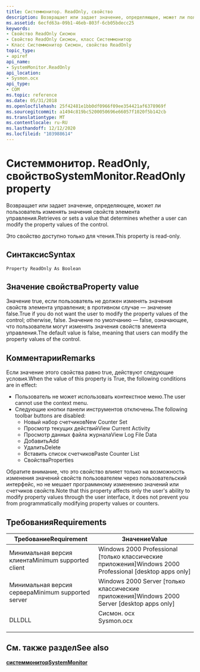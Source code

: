 ```yaml
---
title: Системмонитор. ReadOnly, свойство
description: Возвращает или задает значение, определяющее, может ли пользователь изменять значения свойств элемента управления.
ms.assetid: 6ecfd63a-09b1-46eb-803f-6cb05bdecc25
keywords:
- Свойство ReadOnly Сисмон
- Свойство ReadOnly Сисмон, класс Системмонитор
- Класс Системмонитор Сисмон, свойство ReadOnly
topic_type:
- apiref
api_name:
- SystemMonitor.ReadOnly
api_location:
- Sysmon.ocx
api_type:
- COM
ms.topic: reference
ms.date: 05/31/2018
ms.openlocfilehash: 25f42481e1bb0df0966f09ee354421af6378969f
ms.sourcegitcommit: a1494c819bc5200050696e66057f1020f5b142cb
ms.translationtype: MT
ms.contentlocale: ru-RU
ms.lasthandoff: 12/12/2020
ms.locfileid: "103988614"
---
```

# <a name="systemmonitorreadonly-property"></a><span data-ttu-id="61db7-106">Системмонитор. ReadOnly, свойство</span><span class="sxs-lookup"><span data-stu-id="61db7-106">SystemMonitor.ReadOnly property</span></span>

<span data-ttu-id="61db7-107">Возвращает или задает значение, определяющее, может ли пользователь изменять значения свойств элемента управления.</span><span class="sxs-lookup"><span data-stu-id="61db7-107">Retrieves or sets a value that determines whether a user can modify the property values of the control.</span></span>

<span data-ttu-id="61db7-108">Это свойство доступно только для чтения.</span><span class="sxs-lookup"><span data-stu-id="61db7-108">This property is read-only.</span></span>

## <a name="syntax"></a><span data-ttu-id="61db7-109">Синтаксис</span><span class="sxs-lookup"><span data-stu-id="61db7-109">Syntax</span></span>


```VB
Property ReadOnly As Boolean
```



## <a name="property-value"></a><span data-ttu-id="61db7-110">Значение свойства</span><span class="sxs-lookup"><span data-stu-id="61db7-110">Property value</span></span>

<span data-ttu-id="61db7-111">Значение true, если пользователь не должен изменять значения свойств элемента управления; в противном случае — значение false.</span><span class="sxs-lookup"><span data-stu-id="61db7-111">True if you do not want the user to modify the property values of the control; otherwise, false.</span></span> <span data-ttu-id="61db7-112">Значение по умолчанию — false, означающее, что пользователи могут изменять значения свойств элемента управления.</span><span class="sxs-lookup"><span data-stu-id="61db7-112">The default value is false, meaning that users can modify the property values of the control.</span></span>

## <a name="remarks"></a><span data-ttu-id="61db7-113">Комментарии</span><span class="sxs-lookup"><span data-stu-id="61db7-113">Remarks</span></span>

<span data-ttu-id="61db7-114">Если значение этого свойства равно true, действуют следующие условия.</span><span class="sxs-lookup"><span data-stu-id="61db7-114">When the value of this property is True, the following conditions are in effect:</span></span>

-   <span data-ttu-id="61db7-115">Пользователь не может использовать контекстное меню.</span><span class="sxs-lookup"><span data-stu-id="61db7-115">The user cannot use the context menu.</span></span>
-   <span data-ttu-id="61db7-116">Следующие кнопки панели инструментов отключены.</span><span class="sxs-lookup"><span data-stu-id="61db7-116">The following toolbar buttons are disabled:</span></span>
    -   <span data-ttu-id="61db7-117">Новый набор счетчиков</span><span class="sxs-lookup"><span data-stu-id="61db7-117">New Counter Set</span></span>
    -   <span data-ttu-id="61db7-118">Просмотр текущих действий</span><span class="sxs-lookup"><span data-stu-id="61db7-118">View Current Activity</span></span>
    -   <span data-ttu-id="61db7-119">Просмотр данных файла журнала</span><span class="sxs-lookup"><span data-stu-id="61db7-119">View Log File Data</span></span>
    -   <span data-ttu-id="61db7-120">Добавить</span><span class="sxs-lookup"><span data-stu-id="61db7-120">Add</span></span>
    -   <span data-ttu-id="61db7-121">Удалить</span><span class="sxs-lookup"><span data-stu-id="61db7-121">Delete</span></span>
    -   <span data-ttu-id="61db7-122">Вставить список счетчиков</span><span class="sxs-lookup"><span data-stu-id="61db7-122">Paste Counter List</span></span>
    -   <span data-ttu-id="61db7-123">Свойства</span><span class="sxs-lookup"><span data-stu-id="61db7-123">Properties</span></span>

<span data-ttu-id="61db7-124">Обратите внимание, что это свойство влияет только на возможность изменения значений свойств пользователем через пользовательский интерфейс, но не мешает программному изменению значений или счетчиков свойств.</span><span class="sxs-lookup"><span data-stu-id="61db7-124">Note that this property affects only the user's ability to modify property values through the user interface, it does not prevent you from programmatically modifying property values or counters.</span></span>

## <a name="requirements"></a><span data-ttu-id="61db7-125">Требования</span><span class="sxs-lookup"><span data-stu-id="61db7-125">Requirements</span></span>



| <span data-ttu-id="61db7-126">Требование</span><span class="sxs-lookup"><span data-stu-id="61db7-126">Requirement</span></span> | <span data-ttu-id="61db7-127">Значение</span><span class="sxs-lookup"><span data-stu-id="61db7-127">Value</span></span> |
|-------------------------------------|---------------------------------------------------------------------------------------|
| <span data-ttu-id="61db7-128">Минимальная версия клиента</span><span class="sxs-lookup"><span data-stu-id="61db7-128">Minimum supported client</span></span><br/> | <span data-ttu-id="61db7-129">Windows 2000 Professional \[только классические приложения\]</span><span class="sxs-lookup"><span data-stu-id="61db7-129">Windows 2000 Professional \[desktop apps only\]</span></span><br/>                            |
| <span data-ttu-id="61db7-130">Минимальная версия сервера</span><span class="sxs-lookup"><span data-stu-id="61db7-130">Minimum supported server</span></span><br/> | <span data-ttu-id="61db7-131">Windows 2000 Server \[только классические приложения\]</span><span class="sxs-lookup"><span data-stu-id="61db7-131">Windows 2000 Server \[desktop apps only\]</span></span><br/>                                  |
| <span data-ttu-id="61db7-132">DLL</span><span class="sxs-lookup"><span data-stu-id="61db7-132">DLL</span></span><br/>                      | <dl> <span data-ttu-id="61db7-133"><dt>Сисмон. ocx</dt></span><span class="sxs-lookup"><span data-stu-id="61db7-133"><dt>Sysmon.ocx</dt></span></span> </dl> |



## <a name="see-also"></a><span data-ttu-id="61db7-134">См. также раздел</span><span class="sxs-lookup"><span data-stu-id="61db7-134">See also</span></span>

<dl> <dt>

[<span data-ttu-id="61db7-135">**системмонитор**</span><span class="sxs-lookup"><span data-stu-id="61db7-135">**SystemMonitor**</span></span>](systemmonitor.md)
</dt> </dl>

 

 





